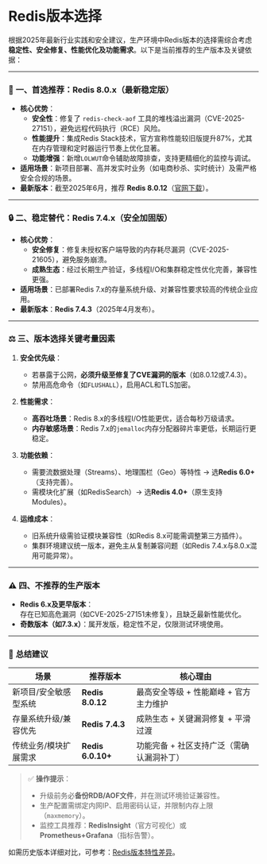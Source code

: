 # Redis版本选择
根据2025年最新行业实践和安全建议，生产环境中Redis版本的选择需综合考虑**稳定性、安全修复、性能优化及功能需求**。以下是当前推荐的生产版本及关键依据：

---

### 🚀 **一、首选推荐：Redis 8.0.x（最新稳定版）**
- **核心优势**：  
  - **安全性**：修复了 `redis-check-aof` 工具的堆栈溢出漏洞（CVE-2025-27151），避免远程代码执行（RCE）风险。  
  - **性能提升**：集成Redis Stack技术，官方宣称性能较旧版提升87%，尤其在内存管理和定时器运行节奏上优化显著。  
  - **功能增强**：新增`LOLWUT`命令辅助故障排查，支持更精细化的监控与调试。  
- **适用场景**：新项目部署、高并发实时业务（如电商秒杀、实时统计）及需严格安全合规的场景。  
- **最新版本**：截至2025年6月，推荐 **Redis 8.0.12**（[官网下载](https://redis.io/download)）。

---

### 🔒 **二、稳定替代：Redis 7.4.x（安全加固版）**
- **核心优势**：  
  - **安全修复**：修复未授权客户端导致的内存耗尽漏洞（CVE-2025-21605），避免服务崩溃。  
  - **成熟生态**：经过长期生产验证，多线程I/O和集群稳定性优化完善，兼容性更强。  
- **适用场景**：已部署Redis 7.x的存量系统升级、对兼容性要求较高的传统企业应用。  
- **最新版本**：**Redis 7.4.3**（2025年4月发布）。

---

### ⚖️ **三、版本选择关键考量因素**
1. **安全优先级**：  
   - 若暴露于公网，**必须升级至修复了CVE漏洞的版本**（如8.0.12或7.4.3）。  
   - 禁用高危命令（如`FLUSHALL`），启用ACL和TLS加密。  

2. **性能需求**：  
   - **高吞吐场景**：Redis 8.x的多线程I/O性能更优，适合每秒万级请求。  
   - **内存敏感场景**：Redis 7.x的`jemalloc`内存分配器碎片率更低，长期运行更稳定。  

3. **功能依赖**：  
   - 需要流数据处理（Streams）、地理围栏（Geo）等特性 → 选**Redis 6.0+**（支持完善）。  
   - 需模块化扩展（如RedisSearch）→ 选**Redis 4.0+**（原生支持Modules）。  

4. **运维成本**：  
   - 旧系统升级需验证模块兼容性（如Redis 8.x可能需调整第三方插件）。  
   - 集群环境建议统一版本，避免主从复制兼容问题（如Redis 7.4.x与8.0.x混用可能异常）。

---

### ⚠️ **四、不推荐的生产版本**
- **Redis 6.x及更早版本**：  
  存在已知高危漏洞（如CVE-2025-27151未修复），且缺乏最新性能优化。  
- **奇数版本（如7.3.x）**：属开发版，稳定性不足，仅限测试环境使用。

---

### 💎 **总结建议**
| **场景**                | **推荐版本**       | **核心理由**                                                                 |  
|--------------------------|--------------------|----------------------------------------------------------------------------|  
| 新项目/安全敏感型系统     | **Redis 8.0.12**   | 最高安全等级 + 性能巅峰 + 官方主力维护                              |  
| 存量系统升级/兼容优先     | **Redis 7.4.3**    | 成熟生态 + 关键漏洞修复 + 平滑过渡                                     |  
| 传统业务/模块扩展需求     | **Redis 6.0.10+**  | 功能完备 + 社区支持广泛（需确认漏洞补丁）                          |  

> ✅ **操作提示**：  
> - 升级前务必**备份RDB/AOF文件**，并在测试环境验证兼容性。  
> - 生产配置需绑定内网IP、启用密码认证，并限制内存上限（`maxmemory`）。  
> - 监控工具推荐：**RedisInsight**（官方可视化）或 **Prometheus+Grafana**（指标告警）。  

如需历史版本详细对比，可参考：[Redis版本特性差异](https://redis.io/docs/versioning)。